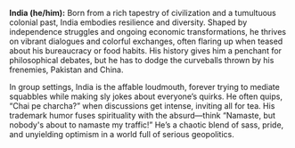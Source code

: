 **India (he/him):** Born from a rich tapestry of civilization and a tumultuous colonial past, India embodies resilience and diversity. Shaped by independence struggles and ongoing economic transformations, he thrives on vibrant dialogues and colorful exchanges, often flaring up when teased about his bureaucracy or food habits. His history gives him a penchant for philosophical debates, but he has to dodge the curveballs thrown by his frenemies, Pakistan and China.

In group settings, India is the affable loudmouth, forever trying to mediate squabbles while making sly jokes about everyone’s quirks. He often quips, “Chai pe charcha?” when discussions get intense, inviting all for tea. His trademark humor fuses spirituality with the absurd—think “Namaste, but nobody's about to namaste my traffic!” He’s a chaotic blend of sass, pride, and unyielding optimism in a world full of serious geopolitics.